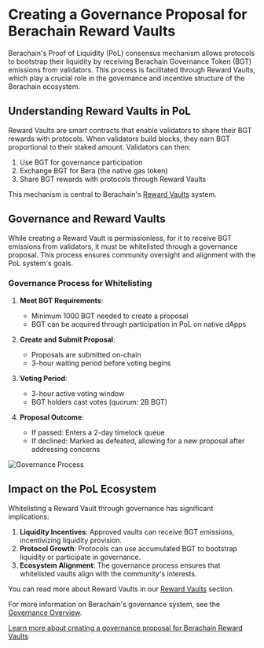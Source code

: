 # Creating a Governance Proposal for Berachain Reward Vaults

Berachain's Proof of Liquidity (PoL) consensus mechanism allows protocols to bootstrap their liquidity by receiving Berachain Governance Token (BGT) emissions from validators. This process is facilitated through Reward Vaults, which play a crucial role in the governance and incentive structure of the Berachain ecosystem.

## Understanding Reward Vaults in PoL

Reward Vaults are smart contracts that enable validators to share their BGT rewards with protocols. When validators build blocks, they earn BGT proportional to their staked amount. Validators can then:

1. Use BGT for governance participation
2. Exchange BGT for Bera (the native gas token)
3. Share BGT rewards with protocols through Reward Vaults

This mechanism is central to Berachain's [Reward Vaults](https://docs.berachain.com/developers/contracts/rewards-vault) system.

## Governance and Reward Vaults

While creating a Reward Vault is permissionless, for it to receive BGT emissions from validators, it must be whitelisted through a governance proposal. This process ensures community oversight and alignment with the PoL system's goals.

### Governance Process for Whitelisting

1. **Meet BGT Requirements**:
   - Minimum 1000 BGT needed to create a proposal
   - BGT can be acquired through participation in PoL on native dApps

2. **Create and Submit Proposal**:
   - Proposals are submitted on-chain
   - 3-hour waiting period before voting begins

3. **Voting Period**:
   - 3-hour active voting window
   - BGT holders cast votes (quorum: 2B BGT)

4. **Proposal Outcome**:
   - If passed: Enters a 2-day timelock queue
   - If declined: Marked as defeated, allowing for a new proposal after addressing concerns

![Governance Process](/assets/governance-process.png)

## Impact on the PoL Ecosystem

Whitelisting a Reward Vault through governance has significant implications:

1. **Liquidity Incentives**: Approved vaults can receive BGT emissions, incentivizing liquidity provision.
2. **Protocol Growth**: Protocols can use accumulated BGT to bootstrap liquidity or participate in governance.
3. **Ecosystem Alignment**: The governance process ensures that whitelisted vaults align with the community's interests.

You can read more about Reward Vaults in our [Reward Vaults](/learn/pol/rewardvaults) section.

For more information on Berachain's governance system, see the [Governance Overview](/learn/governance/).

[Learn more about creating a governance proposal for Berachain Reward Vaults](https://blog.berachain.com/blog/creating-a-governance-proposal-for-berachain-reward-vaults)
